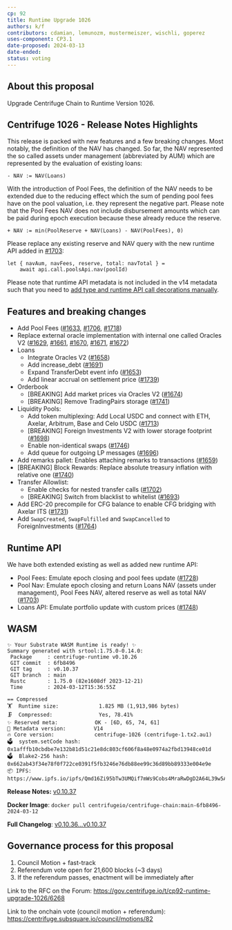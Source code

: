 ```yaml
---
cp: 92
title: Runtime Upgrade 1026
authors: k/f
contributors: cdamian, lemunozm, mustermeiszer, wischli, goperez
uses-component: CP3.1
date-proposed: 2024-03-13
date-ended: 
status: voting
---
```


## About this proposal

Upgrade Centrifuge Chain to Runtime Version 1026.

## Centrifuge 1026 - Release Notes Highlights
This release is packed with new features and a few breaking changes. Most notably, the definition of the NAV has changed. So far, the NAV represented the so called assets under management (abbreviated by AUM) which are represented by the evaluation of existing loans:
```
- NAV := NAV(Loans)
```
With the introduction of Pool Fees, the definition of the NAV needs to be extended due to the reducing effect which the sum of pending pool fees have on the pool valuation, i.e. they represent the negative part. Please note that the Pool Fees NAV does not include disbursement amounts which can be paid during epoch execution because these already reduce the reserve.

```
+ NAV := min(PoolReserve + NAV(Loans) - NAV(PoolFees), 0)
```

Please replace any existing reserve and NAV query with the new runtime API added in [#1703](https://github.com/centrifuge/centrifuge-chain/pull/1703):

```
let { navAum, navFees, reserve, total: navTotal } =
    await api.call.poolsApi.nav(poolId)
```

Please note that runtime API metadata is not included in the v14 metadata such that you need to [add type and runtime API call decorations manually](https://github.com/centrifuge/apps/blob/a3d9cba127139703aba2e53b760a0261a87f6ec4/centrifuge-js/src/CentrifugeBase.ts#L104-L179).

## Features and breaking changes
- Add Pool Fees ([#1633](https://github.com/centrifuge/centrifuge-chain/pull/1633), [#1706](https://github.com/centrifuge/centrifuge-chain/pull/1706), [#1718](https://github.com/centrifuge/centrifuge-chain/pull/1718))
- Replace external oracle implementation with internal one called Oracles V2 ([#1629](https://github.com/centrifuge/centrifuge-chain/pull/1629), [#1661](https://github.com/centrifuge/centrifuge-chain/pull/1661), [#1670](https://github.com/centrifuge/centrifuge-chain/pull/1670), [#1671](https://github.com/centrifuge/centrifuge-chain/pull/1671), [#1672](https://github.com/centrifuge/centrifuge-chain/pull/1672))
- Loans
  - Integrate Oracles V2 ([#1658](https://github.com/centrifuge/centrifuge-chain/pull/1658))
  - Add increase_debt ([#1691](https://github.com/centrifuge/centrifuge-chain/pull/1691))
  - Expand TransferDebt event info ([#1653](https://github.com/centrifuge/centrifuge-chain/pull/1653))
  - Add linear accrual on settlement price ([#1739](https://github.com/centrifuge/centrifuge-chain/pull/1739))
- Orderbook
  - [BREAKING] Add market prices via Oracles V2 ([#1674](https://github.com/centrifuge/centrifuge-chain/pull/1674))
  - [BREAKING] Remove TradingPairs storage ([#1741](https://github.com/centrifuge/centrifuge-chain/pull/1741))
- Liquidity Pools:
  - Add token multiplexing: Add Local USDC and connect with ETH, Axelar, Arbitrum, Base and Celo USDC ([#1713](https://github.com/centrifuge/centrifuge-chain/pull/1713))
  - [BREAKING] Foreign Investments V2 with lower storage footprint ([#1698](https://github.com/centrifuge/centrifuge-chain/pull/1698))
  - Enable non-identical swaps ([#1746](https://github.com/centrifuge/centrifuge-chain/pull/1746))
  - Add queue for outgoing LP messages ([#1696](https://github.com/centrifuge/centrifuge-chain/pull/1696))
- Add remarks pallet: Enables attaching remarks to transactions ([#1659](https://github.com/centrifuge/centrifuge-chain/pull/1659))
- [BREAKING] Block Rewards: Replace absolute treasury inflation with relative one ([#1740](https://github.com/centrifuge/centrifuge-chain/pull/1740))
- Transfer Allowlist:
  - Enable checks for nested transfer calls ([#1702](https://github.com/centrifuge/centrifuge-chain/pull/1702))
  - [BREAKING] Switch from blacklist to whitelist ([#1693](https://github.com/centrifuge/centrifuge-chain/pull/1693))
- Add ERC-20 precompile for CFG balance to enable CFG bridging with Axelar ITS ([#1731]())
- Add `SwapCreated`, `SwapFulfilled` and `SwapCancelled` to ForeignInvestments ([#1764](https://github.com/centrifuge/centrifuge-chain/pull/1764))

## Runtime API
We have both extended existing as well as added new runtime API:

- Pool Fees: Emulate epoch closing and pool fees update ([#1728](https://github.com/centrifuge/centrifuge-chain/pull/1728))
- Pool Nav: Emulate epoch closing and return Loans NAV (assets under management), Pool Fees NAV, altered reserve as well as total NAV ([#1703](https://github.com/centrifuge/centrifuge-chain/pull/1703))
- Loans API: Emulate portfolio update with custom prices ([#1748](https://github.com/centrifuge/centrifuge-chain/pull/1748))

## WASM
```
✨ Your Substrate WASM Runtime is ready! ✨
Summary generated with srtool:1.75.0-0.14.0:
 Package     : centrifuge-runtime v0.10.26
 GIT commit  : 6fb8496
 GIT tag     : v0.10.37
 GIT branch  : main
 Rustc       : 1.75.0 (82e1608df 2023-12-21)
 Time        : 2024-03-12T15:36:55Z

== Compressed
🏋️  Runtime size:             1.825 MB (1,913,986 bytes)
🗜  Compressed:               Yes, 78.41%
✨ Reserved meta:            OK - [6D, 65, 74, 61]
🎁 Metadata version:         V14
🔥 Core version:             centrifuge-1026 (centrifuge-1.tx2.au1)
🗳️  system.setCode hash:      0x1afffb10cbdbe7e132b81d51c21e8dc803cf606f8a48e0974a2fbd13948ce01d
🗳️  Blake2-256 hash:          0x662ab43f34e78f0f722ce0391f5fb3246e76db88ee99c36d89bb89333e004e9e
📦 IPFS:                     https://www.ipfs.io/ipfs/Qmd16Zi95bTw3UMQif7mWs9Cobs4MraRwDgD2A64L39w5A
```

**Release Notes:** [v0.10.37](https://github.com/centrifuge/centrifuge-chain/releases/tag/v0.10.37)

**Docker Image**: `docker pull centrifugeio/centrifuge-chain:main-6fb8496-2024-03-12`

**Full Changelog**: [v0.10.36...v0.10.37](https://github.com/centrifuge/centrifuge-chain/compare/v0.10.36...v0.10.37)



## Governance process for this proposal
1. Council Motion + fast-track
2. Referendum vote open for 21,600 blocks (~3 days)
3. If the referendum passes, enactment will be immediately after


Link to the RFC on the Forum: https://gov.centrifuge.io/t/cp92-runtime-upgrade-1026/6268

Link to the onchain vote (council motion + referendum): https://centrifuge.subsquare.io/council/motions/82
